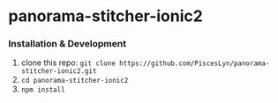 # panorama-stitcher-ionic2

### Installation & Development

1. clone this repo: `git clone https://github.com/PiscesLyn/panorama-stitcher-ionic2.git`
2. `cd panorama-stitcher-ionic2`
3. `npm install`
